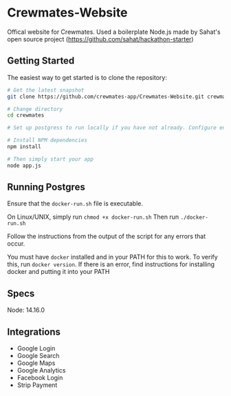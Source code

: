# Crewmates-Website

Offical website for Crewmates. 
Used a boilerplate Node.js made by Sahat's open source project (https://github.com/sahat/hackathon-starter)

Getting Started
---------------

The easiest way to get started is to clone the repository:

```bash
# Get the latest snapshot
git clone https://github.com/crewmates-app/Crewmates-Website.git crewmates

# Change directory
cd crewmates

# Set up postgress to run locally if you have not already. Configure environment variables appopriately

# Install NPM dependencies
npm install

# Then simply start your app
node app.js
```

Running Postgres
----------------
Ensure that the `docker-run.sh` file is executable.

On Linux/UNIX, simply run `chmod +x docker-run.sh`
Then run `./docker-run.sh`

Follow the instructions from the output of the script for any errors that occur. 

You must have `docker` installed and in your PATH for this to work. To verify this,
run `docker version`. If there is an error, find instructions for installing docker and putting it into your PATH


Specs
---------------
Node: 14.16.0


Integrations
---------------
- Google Login
- Google Search
- Google Maps
- Google Analytics
- Facebook Login
- Strip Payment

